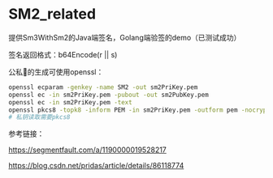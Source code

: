 # SM2_related

提供Sm3WithSm2的Java端签名，Golang端验签的demo（已测试成功）

签名返回格式：b64Encode(r || s)

公私🔑的生成可使用openssl：

```sh
openssl ecparam -genkey -name SM2 -out sm2PriKey.pem
openssl ec -in sm2PriKey.pem -pubout -out sm2PubKey.pem
openssl ec -in sm2PriKey.pem -text
openssl pkcs8 -topk8 -inform PEM -in sm2PriKey.pem -outform pem -nocrypt -out sm2PriKeyPkcs8.pem
# 私钥读取需要pkcs8
```

参考链接：

https://segmentfault.com/a/1190000019528217

https://blog.csdn.net/pridas/article/details/86118774